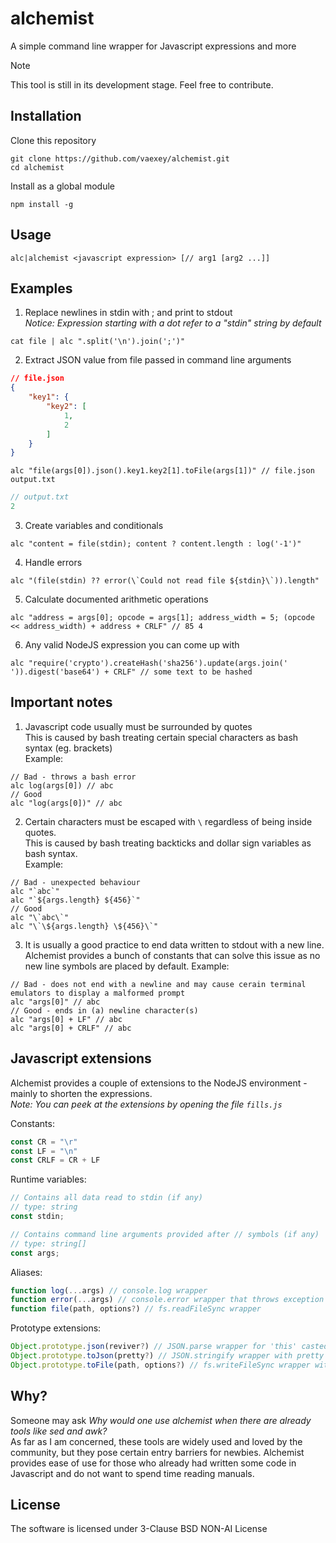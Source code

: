 # alchemist
A simple command line wrapper for Javascript expressions and more

> [!NOTE]
> This tool is still in its development stage. Feel free to contribute.

## Installation
Clone this repository
```
git clone https://github.com/vaexey/alchemist.git
cd alchemist
```
Install as a global module
```
npm install -g
```

## Usage
```
alc|alchemist <javascript expression> [// arg1 [arg2 ...]]
```

## Examples

1. Replace newlines in stdin with ; and print to stdout  
*Notice: Expression starting with a dot refer to a "stdin" string by default*
```
cat file | alc ".split('\n').join(';')"
```

2. Extract JSON value from file passed in command line arguments
```json
// file.json
{
    "key1": {
        "key2": [
            1,
            2
        ]
    }
}
```

```
alc "file(args[0]).json().key1.key2[1].toFile(args[1])" // file.json output.txt
```

```js
// output.txt
2
```

3. Create variables and conditionals
```
alc "content = file(stdin); content ? content.length : log('-1')"
```

4. Handle errors
```
alc "(file(stdin) ?? error(\`Could not read file ${stdin}\`)).length"
```

5. Calculate documented arithmetic operations
```
alc "address = args[0]; opcode = args[1]; address_width = 5; (opcode << address_width) + address + CRLF" // 85 4
```

6. Any valid NodeJS expression you can come up with
```
alc "require('crypto').createHash('sha256').update(args.join(' ')).digest('base64') + CRLF" // some text to be hashed
```

## Important notes

1. Javascript code usually must be surrounded by quotes  
This is caused by bash treating certain special characters as bash syntax (eg. brackets)  
Example:
```
// Bad - throws a bash error
alc log(args[0]) // abc
// Good
alc "log(args[0])" // abc
```

2. Certain characters must be escaped with `\` regardless of being inside quotes.  
This is caused by bash treating backticks and dollar sign variables as bash syntax.  
Example:
```
// Bad - unexpected behaviour
alc "`abc`"
alc "`${args.length} ${456}`"
// Good
alc "\`abc\`"
alc "\`\${args.length} \${456}\`"
```


3. It is usually a good practice to end data written to stdout with a new line.  
Alchemist provides a bunch of constants that can solve this issue as no new line symbols are placed by default.
Example:
```
// Bad - does not end with a newline and may cause cerain terminal emulators to display a malformed prompt
alc "args[0]" // abc
// Good - ends in (a) newline character(s)
alc "args[0] + LF" // abc
alc "args[0] + CRLF" // abc
```

## Javascript extensions
Alchemist provides a couple of extensions to the NodeJS environment - mainly to shorten the expressions.  
*Note: You can peek at the extensions by opening the file `fills.js`*  

Constants:
```js
const CR = "\r"
const LF = "\n"
const CRLF = CR + LF
```

Runtime variables:
```js
// Contains all data read to stdin (if any)
// type: string
const stdin;

// Contains command line arguments provided after // symbols (if any)
// type: string[]
const args;
```

Aliases:
```js
function log(...args) // console.log wrapper
function error(...args) // console.error wrapper that throws exception on call
function file(path, options?) // fs.readFileSync wrapper
```

Prototype extensions:
```js
Object.prototype.json(reviver?) // JSON.parse wrapper for 'this' casted to string
Object.prototype.toJson(pretty?) // JSON.stringify wrapper with pretty print switch for 'this' object
Object.prototype.toFile(path, options?) // fs.writeFileSync wrapper with 'this' casted to string as the file contents
```

## Why?
Someone may ask *Why would one use alchemist when there are already tools like sed and awk?*  
As far as I am concerned, these tools are widely used and loved by the community, but they pose certain entry barriers for newbies. Alchemist provides ease of use for those who already had written some code in Javascript and do not want to spend time reading manuals.

## License
The software is licensed under 3-Clause BSD NON-AI License